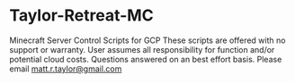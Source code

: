 # Taylor-Retreat-MC
Minecraft Server Control Scripts for GCP
These scripts are offered with no support or warranty.  User assumes all responsibility for function and/or potential cloud costs.
Questions answered on an best effort basis.  Please email matt.r.taylor@gmail.com
